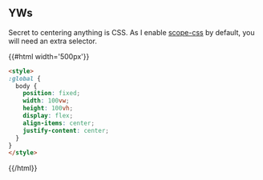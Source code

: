 ## YWs

Secret to centering anything is CSS. As I enable [scope-css](https://www.npmjs.com/package/scope-css) by default, you will need an extra selector.

{{#html width='500px'}}
```html
<style>
:global {
  body {
    position: fixed;
    width: 100vw;
    height: 100vh;
    display: flex;
    align-items: center;
    justify-content: center;
  }
}
</style>
```
{{/html}}
